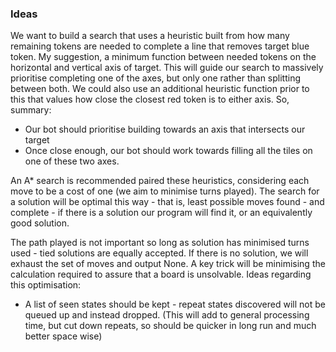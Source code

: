 ### Ideas
We want to build a search that uses a heuristic built from how many remaining tokens are needed to complete a line that
removes target blue token. My suggestion, a minimum function between needed tokens on the horizontal and vertical axis 
of target. This will guide our search to massively prioritise completing one of the axes, but only one rather than
splitting between both. We could also use an additional heuristic function prior to this that values how close the 
closest red token is to either axis. So, summary:
* Our bot should prioritise building towards an axis that intersects our target
* Once close enough, our bot should work towards filling all the tiles on one of these two axes.

An A* search is recommended paired these heuristics, considering each move to be a cost of one (we aim to minimise turns 
played). The search for a solution will be optimal this way - that is, least possible moves found - and complete - if 
there is a solution our program will find it, or an equivalently good solution.

The path played is not important so long as solution has minimised turns used - tied solutions are equally accepted. If
there is no solution, we will exhaust the set of moves and output None. A key trick will be minimising the calculation
required to assure that a board is unsolvable. Ideas regarding this optimisation:
* A list of seen states should be kept - repeat states discovered will not be queued up and instead dropped. (This will 
    add to general processing time, but cut down repeats, so should be quicker in long run and much better space wise)
    